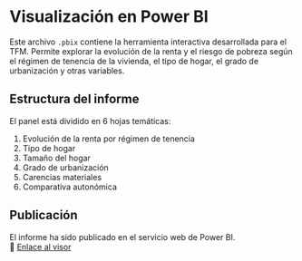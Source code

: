 # Visualización en Power BI

Este archivo `.pbix` contiene la herramienta interactiva desarrollada para el TFM. Permite explorar la evolución de la renta y el riesgo de pobreza según el régimen de tenencia de la vivienda, el tipo de hogar, el grado de urbanización y otras variables.

## Estructura del informe

El panel está dividido en 6 hojas temáticas:
1. Evolución de la renta por régimen de tenencia
2. Tipo de hogar
3. Tamaño del hogar
4. Grado de urbanización
5. Carencias materiales
6. Comparativa autonómica

## Publicación

El informe ha sido publicado en el servicio web de Power BI.  
🔗 [Enlace al visor](https://app.powerbi.com/...)
